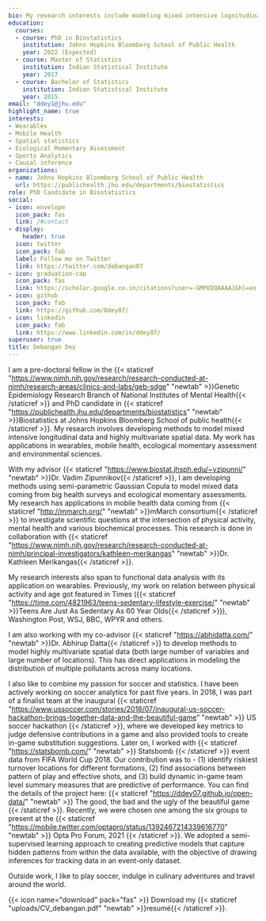 ```yaml
---
bio: My research interests include modeling mixed intensive lognitudinal data, highly multivariate spatial data, and its applications in wearables, ecological momentary assessments, environmental sciences and sports analytics.
education:
  courses:
  - course: PhD in Biostatistics
    institution: Johns Hopkins Bloomberg School of Public Health
    year: 2022 (Expected)
  - course: Master of Statistics
    institution: Indian Statistical Institute
    year: 2017
  - course: Bachelor of Statistics
    institution: Indian Statistical Institute
    year: 2015
email: "ddey1@jhu.edu"
highlight_name: true
interests:
- Wearables
- Mobile Health
- Spatial statistics
- Ecological Momentary Assessment
- Sports Analytics
- Causal inference
organizations:
- name: Johns Hopkins Bloomberg School of Public Health
  url: https://publichealth.jhu.edu/departments/biostatistics
role: PhD Candidate in Biostatistics
social:
- icon: envelope
  icon_pack: fas
  link: /#contact
- display:
    header: true
  icon: twitter
  icon_pack: fab
  label: Follow me on Twitter
  link: https://twitter.com/debangan07
- icon: graduation-cap
  icon_pack: fas
  link: https://scholar.google.co.in/citations?user=-GMPEDQAAAAJ&hl=en
- icon: github
  icon_pack: fab
  link: https://github.com/Ddey07/
- icon: linkedin
  icon_pack: fab
  link: https://www.linkedin.com/in/ddey07/
superuser: true
title: Debangan Dey
---
```


I am a pre-doctoral fellow in the {{< staticref "https://www.nimh.nih.gov/research/research-conducted-at-nimh/research-areas/clinics-and-labs/geb-sdge" "newtab" >}}Genetic Epidemiology Research Branch of National Institutes of Mental Health{{< /staticref >}} and PhD candidate in {{< staticref "https://publichealth.jhu.edu/departments/biostatistics" "newtab" >}}Biostatistics at Johns Hopkins Bloomberg School of public health{{< /staticref >}}. My research involves developing methods to model mixed intensive longitudinal data and highly multivariate spatial data. My work has applications in wearables, mobile health, ecological momentary assessment and environmental sciences.

With my advisor {{< staticref "https://www.biostat.jhsph.edu/~vzipunni/" "newtab" >}}Dr. Vadim Zipunnikov{{< /staticref >}}, I am developing methods using semi-parametric Gaussian Copula to model mixed data coming from big health surveys and ecological momentary assessments. My research has applications in mobile health data coming from {{< staticref "http://mmarch.org/" "newtab" >}}mMarch consortium{{< /staticref >}} to investigate scientific questions at the intersection of physical activity, mental health and various biochemical processes. This research is done in collaboration with {{< staticref "https://www.nimh.nih.gov/research/research-conducted-at-nimh/principal-investigators/kathleen-merikangas" "newtab" >}}Dr. Kathleen Merikangas{{< /staticref >}}. 

My research interests also span to functional data analysis with its application on wearables. Previously, my work on relation between physical activity and age got featured in Times ({{< staticref "https://time.com/4821963/teens-sedentary-lifestyle-exercise/" "newtab" >}}Teens Are Just As Sedentary As 60 Year Olds{{< /staticref >}}), Washington Post, WSJ, BBC, WPYR and others.

I am also working with my co-advisor {{< staticref "https://abhidatta.com/" "newtab" >}}Dr. Abhirup Datta{{< /staticref >}} to develop methods to model highly multivariate spatial data (both large number of variables and large number of locations). This has direct applications in modeling the distribution of multiple pollutants across many locations.  


I also like to combine my passion for soccer and statistics. I have been actively working on soccer analytics for past five years. In 2018, I was part of a finalist team at the inaugural {{< staticref "https://www.ussoccer.com/stories/2018/07/inaugural-us-soccer-hackathon-brings-together-data-and-the-beautiful-game" "newtab" >}} US soccer hackathon {{< /staticref >}}, where we developed key metrics to judge defensive contributions in a game and also provided tools to create in-game substitution suggestions. Later on, I worked with {{< staticref "https://statsbomb.com/" "newtab" >}} Statsbomb {{< /staticref >}}  event data from FIFA World Cup 2018. Our contribution was to - (1) identify riskiest turnover locations for different formations, (2) find associations between pattern of play and effective shots, and (3) build dynamic in-game team level summary measures that are predictive of performance. You can find the details of the project here: {{< staticref "https://ddey07.github.io/open-data/" "newtab" >}} The good, the bad and the ugly of the beautiful game {{< /staticref >}}. Recently, we were chosen one among the six groups to present at the {{< staticref "https://mobile.twitter.com/optapro/status/1392467214339616770" "newtab" >}} Opta Pro Forum, 2021 {{< /staticref >}}. We adopted a semi-supervised learning approach to creating predictive models that capture hidden patterns from within the data available, with the objective of drawing inferences for tracking data in an event-only dataset.

Outside work, I like to play soccer, indulge in culinary adventures and travel around the world. 

{{< icon name="download" pack="fas" >}} Download my {{< staticref "uploads/CV_debangan.pdf" "newtab" >}}resumé{{< /staticref >}}.
